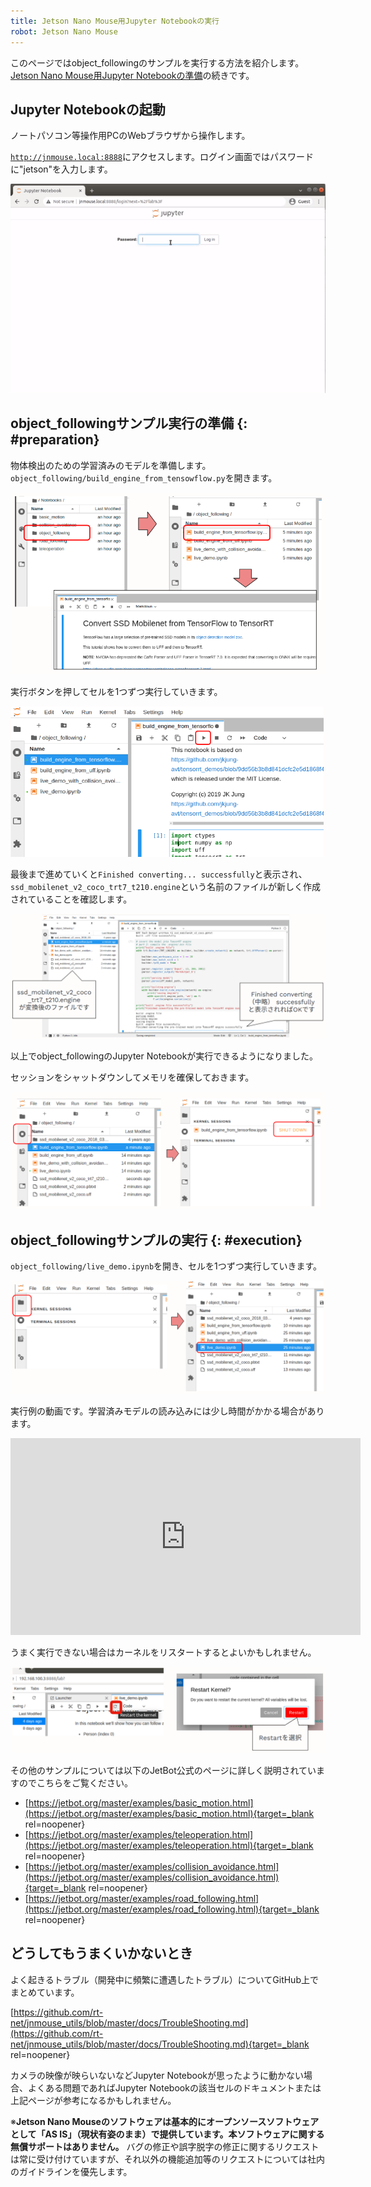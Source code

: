 ```yaml
---
title: Jetson Nano Mouse用Jupyter Notebookの実行
robot: Jetson Nano Mouse
---
```


このページではobject_followingのサンプルを実行する方法を紹介します。
[Jetson Nano Mouse用Jupyter Notebookの準備](./install.md)の続きです。
## Jupyter Notebookの起動

ノートパソコン等操作用PCのWebブラウザから操作します。

<code>http://jnmouse.local:8888</code>にアクセスします。ログイン画面ではパスワードに"jetson"を入力します。

![](../../img/jnmouse/jupyter-notebook/jupyter_lab_login.gif)

## object_followingサンプル実行の準備 {: #preparation}

物体検出のための学習済みのモデルを準備します。`object_following/build_engine_from_tensowflow.py`を開きます。

![](../../img/jnmouse/jupyter-notebook/jupyter_lab_convert_ssd_mobilenet.png)

実行ボタンを押してセルを1つずつ実行していきます。

![](../../img/jnmouse/jupyter-notebook/jupyter_lab_run_button.png)

最後まで進めていくと`Finished converting... successfully`と表示され、
`ssd_mobilenet_v2_coco_trt7_t210.engine`という名前のファイルが新しく作成されていることを確認します。

![](../../img/jnmouse/jupyter-notebook/jupyter_lab_convert_ssd_mobilenet_finished.png)

以上でobject_followingのJupyter Notebookが実行できるようになりました。

セッションをシャットダウンしてメモリを確保しておきます。

![](../../img/jnmouse/jupyter-notebook/jupyter_lab_shutdown_session.png)

## object_followingサンプルの実行 {: #execution}

<code>object_following/live_demo.ipynb</code>を開き、セルを1つずつ実行していきます。

![](../../img/jnmouse/jupyter-notebook/jupyter_lab_object_following_demo.png)

実行例の動画です。学習済みモデルの読み込みには少し時間がかかる場合があります。

<iframe width="560" height="315" src="https://www.youtube.com/embed/7h1j4Cx99is" title="YouTube video player" frameborder="0" allow="accelerometer; autoplay; clipboard-write; encrypted-media; gyroscope; picture-in-picture" allowfullscreen></iframe>

うまく実行できない場合はカーネルをリスタートするとよいかもしれません。

![](../../img/jnmouse/jupyter-notebook/jupyter_lab_restart_kernel.png)


その他のサンプルについては以下のJetBot公式のページに詳しく説明されていますのでこちらをご覧ください。

* [https://jetbot.org/master/examples/basic_motion.html](https://jetbot.org/master/examples/basic_motion.html){target=_blank rel=noopener}
* [https://jetbot.org/master/examples/teleoperation.html](https://jetbot.org/master/examples/teleoperation.html){target=_blank rel=noopener}
* [https://jetbot.org/master/examples/collision_avoidance.html](https://jetbot.org/master/examples/collision_avoidance.html){target=_blank rel=noopener}
* [https://jetbot.org/master/examples/road_following.html](https://jetbot.org/master/examples/road_following.html){target=_blank rel=noopener}

## どうしてもうまくいかないとき

よく起きるトラブル（開発中に頻繁に遭遇したトラブル）についてGitHub上でまとめています。

[https://github.com/rt-net/jnmouse_utils/blob/master/docs/TroubleShooting.md](https://github.com/rt-net/jnmouse_utils/blob/master/docs/TroubleShooting.md){target=_blank rel=noopener}

カメラの映像が映らいないなどJupyter Notebookが思ったように動かない場合、よくある問題であればJupyter Notebookの該当セルのドキュメントまたは上記ページが参考になるかもしれません。

※__Jetson Nano Mouseのソフトウェアは基本的にオープンソースソフトウェアとして「AS IS」（現状有姿のまま）で提供しています。本ソフトウェアに関する無償サポートはありません。__
バグの修正や誤字脱字の修正に関するリクエストは常に受け付けていますが、それ以外の機能追加等のリクエストについては社内のガイドラインを優先します。
